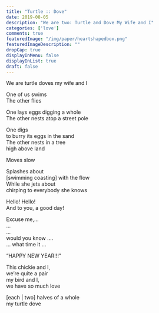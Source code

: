 ```yaml
---
title: "Turtle :: Dove"
date: 2019-08-05
description: "We are two: Turtle and Dove My Wife and I"
categories: ['love']
comments: true
featuredImage: "/img/paper/heartshapedbox.png"
featuredImageDescription: ""
dropCap: true
displayInMenu: false
displayInList: true
draft: false
---
```



We are turtle doves my wife and I <br>

One of us swims <br>
The other flies <br>

One lays eggs digging a whole <br>
The other nests atop a street pole <br>

One digs <br>
to burry its eggs in the sand <br>
The other nests in a tree <br>
high above land <br>

Moves slow <br>

Splashes about <br>
[swimming coasting] with the flow <br>
While she jets about <br>
chirping to everybody she knows <br>

Hello! Hello! <br>
And to you, a good day! <br>

Excuse me,… <br>
  … <br>
       ... <br>
 would you know …. <br>
 … what time it … <br>

“HAPPY NEW YEAR!!!" <br>

This chickie and I, <br>
we’re quite a pair <br>
my bird and I, <br>
we have so much love <br>

[each | two] halves of a whole <br>
my turtle dove <br>